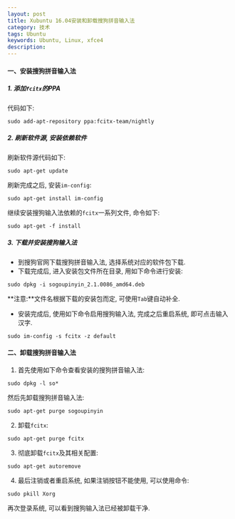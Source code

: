```yaml
---
layout: post
title: Xubuntu 16.04安装和卸载搜狗拼音输入法
category: 技术
tags: Ubuntu
keywords: Ubuntu, Linux, xfce4
description: 
---
```



#### **一、安装搜狗拼音输入法**   

##### **1. 添加`fcitx`的PPA**   
代码如下:   

```shell
sudo add-apt-repository ppa:fcitx-team/nightly
```


##### **2. 刷新软件源, 安装依赖软件**
刷新软件源代码如下:    

```shell
sudo apt-get update
```

刷新完成之后, 安装`im-config`:     

```shell
sudo apt-get install im-config
```

继续安装搜狗输入法依赖的`fcitx`一系列文件, 命令如下:    

```shell
sudo apt-get -f install
```

##### **3. 下载并安装搜狗输入法**

- 到搜狗官网下载搜狗拼音输入法, 选择系统对应的软件包下载.   
- 下载完成后, 进入安装包文件所在目录, 用如下命令进行安装:   

```shell
sudo dpkg -i sogoupinyin_2.1.0086_amd64.deb
```

**注意:**文件名根据下载的安装包而定, 可使用`Tab`键自动补全.  

- 安装完成后, 使用如下命令启用搜狗输入法, 完成之后重启系统, 即可点击输入汉字.   

```shell
sudo im-config -s fcitx -z default
```



#### **二、卸载搜狗拼音输入法**  

1. 首先使用如下命令查看安装的搜狗拼音输入法:    

```shell
sudo dpkg -l so*
```

然后先卸载搜狗拼音输入法:   

```shell
sudo apt-get purge sogoupinyin
```

2. 卸载`fcitx`:    

```shell
sudo apt-get purge fcitx
```


3. 彻底卸载`fcitx`及其相关配置:    

```shell
sudo apt-get autoremove
```


4. 最后注销或者重启系统, 如果注销按钮不能使用, 可以使用命令:   

```shell
sudo pkill Xorg
```

再次登录系统, 可以看到搜狗输入法已经被卸载干净.

